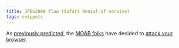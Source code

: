 ```yaml
---
title: JPEG2000 flaw (Safari denial-of-service)
tags: snippets
---
```


As [previously predicted](http://typechecked.net/a/about/wincent/weblog/archives/2007/01/responsible_dis.php), the [MOAB folks](http://typechecked.net/a/about/wincent/weblog/archives/apple/moab/) have decided to [attack your browser](http://groups.google.com/group/moabfixes/t/41c76ee5cbadc74).
